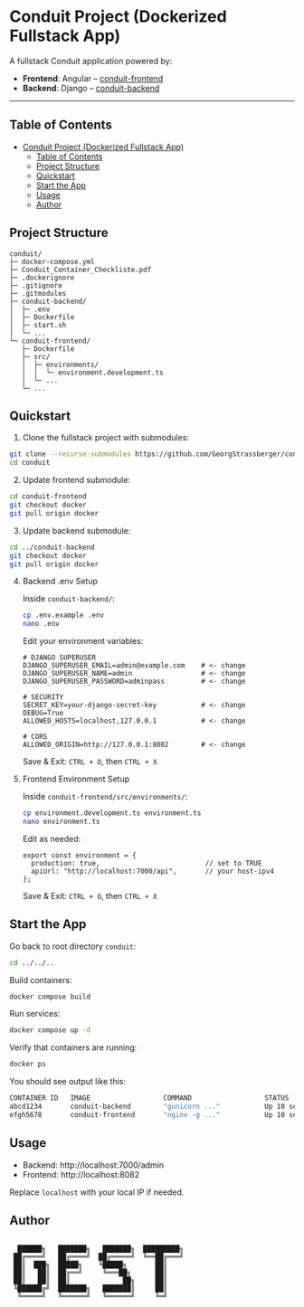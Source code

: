 # Conduit Project (Dockerized Fullstack App)

A fullstack Conduit application powered by:
- **Frontend**: Angular – [conduit-frontend](https://github.com/Developer-Akademie-GmbH/conduit-frontend.git)
- **Backend**: Django – [conduit-backend](https://github.com/Developer-Akademie-GmbH/conduit-backend.git)

---

## Table of Contents

- [Conduit Project (Dockerized Fullstack App)](#conduit-project-dockerized-fullstack-app)
  - [Table of Contents](#table-of-contents)
  - [Project Structure](#project-structure)
  - [Quickstart](#quickstart)
  - [Start the App](#start-the-app)
  - [Usage](#usage)
  - [Author](#author)


## Project Structure

```text
conduit/						
├─ docker-compose.yml     
├─ Conduit_Container_Checkliste.pdf  
├─ .dockerignore 
├─ .gitignore 
├─ .gitmodules
├─ conduit-backend/       	
│  ├─ .env           	     
│  ├─ Dockerfile			
│  ├─ start.sh				
│  └─ ...					
└─ conduit-frontend/      	
   ├─ Dockerfile		
   ├─ src/   
   │  ├─ environments/   
   │  │  └─ environment.development.ts
   │  └─ ...
   └─ ...					

```

## Quickstart

1. Clone the fullstack project with submodules:

```bash
git clone --recurse-submodules https://github.com/GeorgStrassberger/conduit.git
cd conduit
```

2. Update frontend submodule:
```bash
cd conduit-frontend
git checkout docker
git pull origin docker
```

3. Update backend submodule:
```bash
cd ../conduit-backend
git checkout docker
git pull origin docker
```

4. Backend .env Setup

    Inside `conduit-backend/`:

    ```bash
    cp .env.example .env
    nano .env
    ```

    Edit your environment variables:

    ```text
    # DJANGO SUPERUSER
    DJANGO_SUPERUSER_EMAIL=admin@example.com    # <- change
    DJANGO_SUPERUSER_NAME=admin                 # <- change
    DJANGO_SUPERUSER_PASSWORD=adminpass         # <- change

    # SECURITY
    SECRET_KEY=your-django-secret-key           # <- change
    DEBUG=True
    ALLOWED_HOSTS=localhost,127.0.0.1           # <- change

    # CORS
    ALLOWED_ORIGIN=http://127.0.0.1:8082        # <- change
    ```
    Save & Exit: `CTRL + O`, then `CTRL + X`

5. Frontend Environment Setup

    Inside `conduit-frontend/src/environments/`:

    ```bash
    cp environment.development.ts environment.ts
    nano environment.ts
    ```

    Edit as needed:

    ```text
    export const environment = {
      production: true,                          // set to TRUE
      apiUrl: "http://localhost:7000/api",       // your host-ipv4
    };
    ```
    Save & Exit: `CTRL + O`, then `CTRL + X`

## Start the App

Go back to root directory `conduit`:
```bash
cd ../../..
```

Build containers:
```bash
docker compose build
```

Run services:
```bash
docker compose up -d
```

Verify that containers are running:
```bash
docker ps
```

You should see output like this:
```bash
CONTAINER ID   IMAGE                  COMMAND                  STATUS         PORTS
abcd1234       conduit-backend        "gunicorn ..."           Up 10 seconds  0.0.0.0:7000->7000/tcp
efgh5678       conduit-frontend       "nginx -g ..."           Up 10 seconds  0.0.0.0:8082->80/tcp
```

## Usage
- Backend: http://localhost:7000/admin
- Frontend: http://localhost:8082

Replace `localhost` with your local IP if needed.


## Author

```text

  ██████╗   ███████╗   ███████╗  █████████╗
 ██╔════╝   ██╔════╝  ██╔═════╝  ╚══██╔═══╝
 ██║  ███╗  █████╗    ╚█████╗       ██║
 ██║   ██║  ██╔══╝     ╚═══██╗      ██║
 ██║   ██║  ██║             ██╗     ██║
 ╚██████╔╝  ███████╗   ███████║     ██║
  ╚═════╝   ╚══════╝   ╚══════╝     ╚═╝

```
